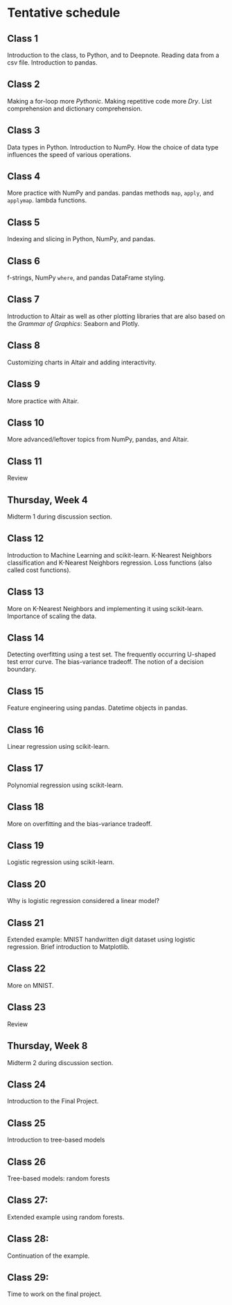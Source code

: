 # Tentative schedule

## Class 1

Introduction to the class, to Python, and to Deepnote.  Reading data from a csv file.  Introduction to pandas. 

## Class 2

Making a for-loop more *Pythonic*.  Making repetitive code more *Dry*.  List comprehension and dictionary comprehension.

## Class 3

Data types in Python.  Introduction to NumPy.  How the choice of data type influences the speed of various operations.

## Class 4

More practice with NumPy and pandas.  pandas methods `map`, `apply`, and `applymap`.  lambda functions.

## Class 5

Indexing and slicing in Python, NumPy, and pandas.

## Class 6

f-strings, NumPy `where`, and pandas DataFrame styling.

## Class 7

Introduction to Altair as well as other plotting libraries that are also based on the *Grammar of Graphics*: Seaborn and Plotly.

## Class 8

Customizing charts in Altair and adding interactivity.

## Class 9

More practice with Altair.

## Class 10

More advanced/leftover topics from NumPy, pandas, and Altair.

## Class 11

Review

## Thursday, Week 4

Midterm 1 during discussion section.

## Class 12

Introduction to Machine Learning and scikit-learn.  K-Nearest Neighbors classification and K-Nearest Neighbors regression.  Loss functions (also called cost functions).

## Class 13

More on K-Nearest Neighbors and implementing it using scikit-learn.  Importance of scaling the data.

## Class 14

Detecting overfitting using a test set.  The frequently occurring U-shaped test error curve.  The bias-variance tradeoff.  The notion of a decision boundary.

## Class 15

Feature engineering using pandas.  Datetime objects in pandas.

## Class 16

Linear regression using scikit-learn.

## Class 17

Polynomial regression using scikit-learn.

## Class 18

More on overfitting and the bias-variance tradeoff.

## Class 19

Logistic regression using scikit-learn.

## Class 20

Why is logistic regression considered a linear model?

## Class 21

Extended example: MNIST handwritten digit dataset using logistic regression.  Brief introduction to Matplotlib.

## Class 22

More on MNIST.

## Class 23

Review

## Thursday, Week 8

Midterm 2 during discussion section.

## Class 24

Introduction to the Final Project.

## Class 25

Introduction to tree-based models

## Class 26

Tree-based models: random forests

## Class 27:

Extended example using random forests.

## Class 28:

Continuation of the example.

## Class 29:

Time to work on the final project.
